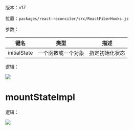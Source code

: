 版本：v17

位置：`packages/react-reconciler/src/ReactFiberHooks.js`

参数：

| 键名         | 类型               | 描述           |
| ------------ | ------------------ | -------------- |
| initialState | 一个函数或一个对象 | 指定初始化状态 |

逻辑：

![](https://gitee.com/lao-jiawei/photo-gallery/raw/master/images/react/mountState_1.jfif)

# mountStateImpl

逻辑：

![](https://gitee.com/lao-jiawei/photo-gallery/raw/master/images/react/mountState_2.jfif)
